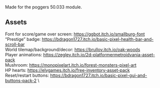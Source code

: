 Made for the poggers 50.033 module.

## Assets
Font for score/game over screen: https://ggbot.itch.io/smallburg-font \
“Prestige” badge: https://bdragon1727.itch.io/basic-pixel-health-bar-and-scroll-bar \
World tilemap/background/decor: https://brullov.itch.io/oak-woods \
Player animations: https://zegley.itch.io/2d-platformermetroidvania-asset-pack \
Mushroom: https://monopixelart.itch.io/forest-monsters-pixel-art \
HP hearts: https://elvgames.itch.io/free-inventory-asset-pack \
Reset/restart buttons: https://bdragon1727.itch.io/basic-pixel-gui-and-buttons-pack-2 \
